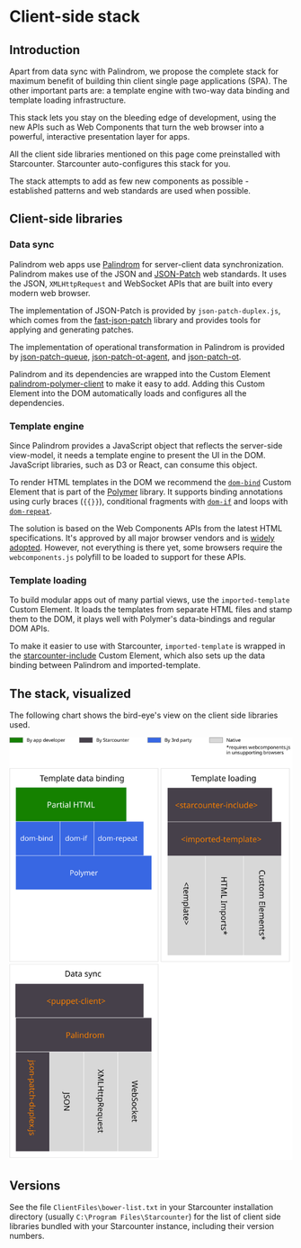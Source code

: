# Client-side stack

## Introduction

Apart from data sync with Palindrom, we propose the complete stack for maximum benefit of building thin client single page applications \(SPA\). The other important parts are: a template engine with two-way data binding and template loading infrastructure.

This stack lets you stay on the bleeding edge of development, using the new APIs such as Web Components that turn the web browser into a powerful, interactive presentation layer for apps.

All the client side libraries mentioned on this page come preinstalled with Starcounter. Starcounter auto-configures this stack for you.

The stack attempts to add as few new components as possible - established patterns and web standards are used when possible.

## Client-side libraries

### Data sync

Palindrom web apps use [Palindrom](https://github.com/Palindrom/Palindrom) for server-client data synchronization. Palindrom makes use of the JSON and [JSON-Patch](https://tools.ietf.org/html/rfc6902) web standards. It uses the JSON,  `XMLHttpRequest` and WebSocket APIs that are built into every modern web browser.

The implementation of JSON-Patch is provided by `json-patch-duplex.js`, which comes from the [fast-json-patch](https://github.com/Starcounter-Jack/JSON-Patch) library and provides tools for applying and generating patches.

The implementation of operational transformation in Palindrom is provided by [json-patch-queue](https://github.com/Palindrom/JSON-Patch-Queue), [json-patch-ot-agent](https://github.com/Palindrom/JSON-Patch-OT-agent), and [json-patch-ot](https://github.com/Palindrom/JSON-Patch-OT).

Palindrom and its dependencies are wrapped into the Custom Element [palindrom-polymer-client](https://github.com/Palindrom/palindrom-polymer-client) to make it easy to add. Adding this Custom Element into the DOM automatically loads and configures all the dependencies.

### Template engine

Since Palindrom provides a JavaScript object that reflects the server-side view-model, it needs a template engine to present the UI in the DOM. JavaScript libraries, such as D3 or React, can consume this object.

To render HTML templates in the DOM we recommend the [`dom-bind`](https://www.polymer-project.org/1.0/docs/devguide/data-binding) Custom Element that is part of the [Polymer](https://github.com/Polymer/polymer) library. It supports binding annotations using curly braces \(`{{}}`\), conditional fragments with [`dom-if`](https://www.polymer-project.org/1.0/docs/devguide/templates#dom-if) and loops with [`dom-repeat`](https://www.polymer-project.org/1.0/docs/devguide/templates#dom-repeat).

The solution is based on the Web Components APIs from the latest  HTML specifications. It's approved by all major browser vendors and is [widely adopted](https://www.webcomponents.org/). However, not everything is there yet, some browsers require the `webcomponents.js` polyfill to be loaded to support for these APIs.

### Template loading

To build modular apps out of many partial views, use the `imported-template` Custom Element. It loads the templates from separate HTML files and stamp them to the DOM, it plays well with Polymer's data-bindings and regular DOM APIs.

To make it easier to use with Starcounter, `imported-template` is wrapped in the [starcounter-include](https://github.com/Starcounter/starcounter-include) Custom Element, which also sets up the data binding between Palindrom and imported-template.

## The stack, visualized

The following chart shows the bird-eye's view on the client side libraries used.

![](../../.gitbook/assets/client-side-components.svg)

## Versions

See the file `ClientFiles\bower-list.txt` in your Starcounter installation directory \(usually `C:\Program Files\Starcounter`\) for the list of client side libraries bundled with your Starcounter instance, including their version numbers.

